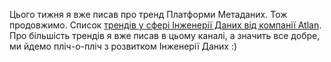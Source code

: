 Цього тижня я вже писав про тренд Платформи Метаданих. Тож продовжимо. Список [трендів у сфері Інженерії Даних від компанії Atlan](https://humansofdata.atlan.com/2022/01/the-future-of-the-modern-data-stack-in-2022/). Про більшість трендів я вже писав в цьому каналі, а значить все добре, ми йдемо пліч-о-пліч з розвитком Інженерії Даних :)